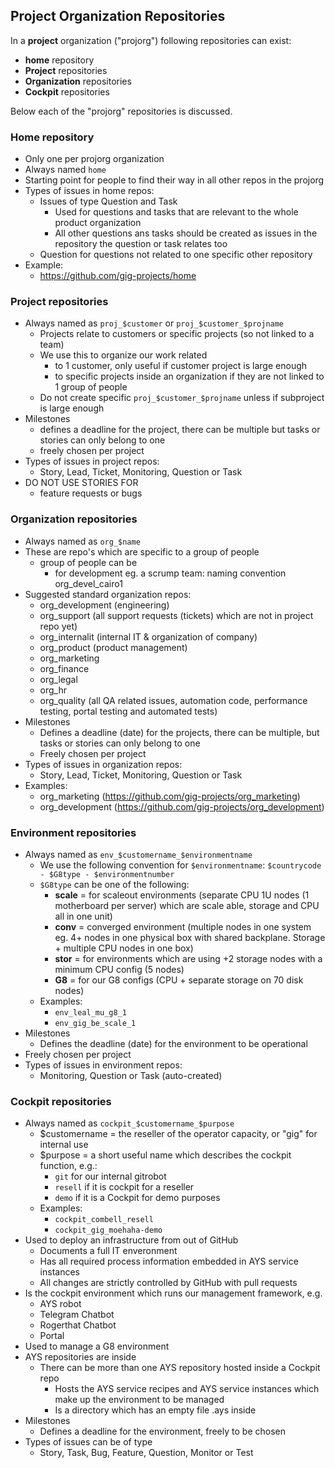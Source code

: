 ## Project Organization Repositories

In a **project** organization ("projorg") following repositories can exist:

- **home** repository
- **Project** repositories
- **Organization** repositories
- **Cockpit** repositories

Below each of the "projorg" repositories is discussed.


### Home repository

- Only one per projorg organization
- Always named ```home```
- Starting point for people to find their way in all other repos in the projorg
- Types of issues in home repos:
  - Issues of type Question and Task
    - Used for questions and tasks that are relevant to the whole product organization
    - All other questions ans tasks should be created as issues in the repository the question or task relates too
  - Question for questions not related to one specific other repository
- Example:
  - https://github.com/gig-projects/home


### Project repositories

- Always named as ```proj_$customer``` or ```proj_$customer_$projname```
  - Projects relate to customers or specific projects (so not linked to a team)
  - We use this to organize our work related
      - to 1 customer, only useful if customer project is large enough
      - to specific projects inside an organization if they are not linked to 1 group of people
  - Do not create specific ```proj_$customer_$projname``` unless if subproject is large enough
- Milestones
  - defines a deadline for the project, there can be multiple but tasks or stories can only belong to one
  - freely chosen per project
- Types of issues in project repos:
  - Story, Lead, Ticket, Monitoring, Question or Task
- DO NOT USE STORIES FOR
    - feature requests or bugs

### Organization repositories

- Always named as ```org_$name```
- These are repo's which are specific to a group of people
    - group of people can be
        - for development eg. a scrump team: naming convention org_devel_cairo1
- Suggested standard organization repos:
    - org_development (engineering)
    - org_support (all support requests (tickets) which are not in project repo yet)
    - org_internalit (internal IT & organization of company)
    - org_product (product management)
    - org_marketing
    - org_finance
    - org_legal
    - org_hr
    - org_quality (all QA related issues, automation code, performance testing, portal testing and automated tests)
- Milestones
  - Defines a deadline (date) for the projects, there can be multiple, but tasks or stories can only belong to one
  - Freely chosen per project
- Types of issues in organization repos:
  - Story, Lead, Ticket, Monitoring, Question or Task
- Examples:
  - org_marketing (https://github.com/gig-projects/org_marketing)
  - org_development (https://github.com/gig-projects/org_development)


### Environment repositories

- Always named as `env_$customername_$environmentname`
  - We use the following convention for `$environmentname`: `$countrycode - $G8type - $environmentnumber`
  - `$G8type` can be one of the following:
    - **scale** = for scaleout environments (separate CPU 1U nodes (1 motherboard per server) which are scale able, storage and CPU all in one unit)
    - **conv** = converged environment (multiple nodes in one system eg. 4+ nodes in one physical box with shared backplane. Storage + multiple CPU nodes in one box)
    - **stor** = for environments which are using +2 storage nodes with a minimum CPU config (5 nodes)
    - **G8** = for our G8 configs (CPU + separate storage on 70 disk nodes)
  - Examples:
    - `env_leal_mu_g8_1`
    - `env_gig_be_scale_1`
- Milestones
  - Defines the deadline (date) for the environment to be operational
- Freely chosen per project
- Types of issues in environment repos:
  - Monitoring, Question or Task (auto-created)


### Cockpit repositories

- Always named as `cockpit_$customername_$purpose`
  - $customername = the reseller of the operator capacity, or "gig" for internal use
  - $purpose = a short useful name which describes the cockpit function, e.g.:
    - `git` for our internal gitrobot
    - `resell` if it is cockpit for a reseller
    - `demo` if it is a Cockpit for demo purposes
  - Examples:
    - `cockpit_combell_resell`
    - `cockpit_gig_moehaha-demo`
- Used to deploy an infrastructure from out of GitHub
  - Documents a full IT enveronment
  - Has all required process information embedded in AYS service instances
  - All changes are strictly controlled by GitHub with pull requests
- Is the cockpit environment which runs our management framework, e.g.
    - AYS robot
    - Telegram Chatbot
    - Rogerthat Chatbot
    - Portal
- Used to manage a G8 environment
- AYS repositories are inside
    - There can be more than one AYS repository hosted inside a Cockpit repo
        - Hosts the AYS service recipes and AYS service instances which make up the environment to be managed
        - Is a directory which has an empty file .ays inside
- Milestones
  - Defines a deadline for the environment, freely to be chosen
- Types of issues can be of type
  - Story, Task, Bug, Feature, Question, Monitor or Test
